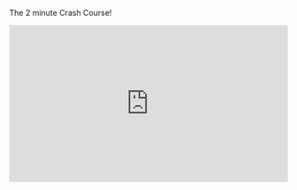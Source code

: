 The 2 minute Crash Course!

<div style="position: relative; padding-bottom: 56.25%;"><iframe allowfullscreen="true" src="https://scrimba.com/cast/cW2Vsa.embed" style="border: 0px; position: absolute; width: 100%; height: 100%;"></iframe></div>